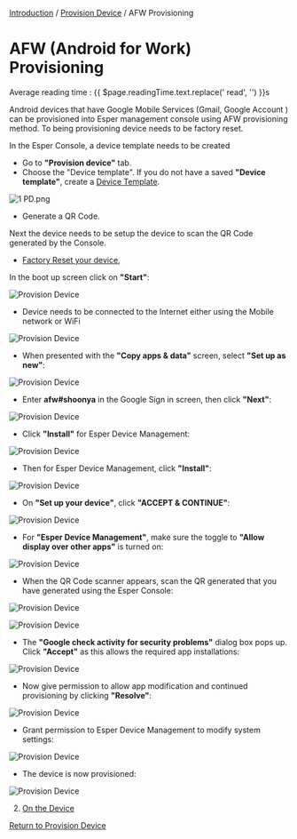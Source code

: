 [Introduction](../../index.md) / [Provision Device](../index.md) / AFW Provisioning

# AFW (Android for Work) Provisioning
<div class="avg-reading-time" style="margin-top: 0rem;">Average reading time : {{ $page.readingTime.text.replace(' read', '') }}s</div>

Android devices that have Google Mobile Services (Gmail, Google Account ) can be provisioned into Esper management console using AFW provisioning method. 
To being provisioning device needs to be factory reset. 

In the Esper Console, a device template needs to be created 

*   Go to **"Provision device"** tab.
*   Choose the "Device template". If you do not have a saved **"Device template"**, create a [Device Template](../../../device-template/index.md).

![1 PD.png](https://documentation-media.s3.amazonaws.com/images/1_PD.width-800.png?AWSAccessKeyId=AKIAJHOTEM5S4GAN2SGA)

*   Generate a QR Code.

Next the device needs to be setup the device to scan the QR Code generated by the Console.

*   [Factory Reset your device](../../howtofactoryreset.md), 

In the boot up screen click on **"Start"**:

![Provision Device](https://documentation-media.s3.amazonaws.com/images/1_ProD.width-800.png?AWSAccessKeyId=AKIAJHOTEM5S4GAN2SGA)

*   Device needs to be connected to the Internet either using the Mobile network or WiFi 


![Provision Device](https://documentation-media.s3.amazonaws.com/images/3_PD.width-800.png?AWSAccessKeyId=AKIAJHOTEM5S4GAN2SGA)

*   When presented with the **"Copy apps & data"** screen, select **"Set up as new"**:

![Provision Device](https://documentation-media.s3.amazonaws.com/images/5_PD.width-800.png?AWSAccessKeyId=AKIAJHOTEM5S4GAN2SGA)

*   Enter **afw#shoonya** in the Google Sign in screen, then click **"Next"**:

![Provision Device](https://documentation-media.s3.amazonaws.com/images/6_PD.width-800.png?AWSAccessKeyId=AKIAJHOTEM5S4GAN2SGA)

*   Click **"Install"** for Esper Device Management:

![Provision Device](https://documentation-media.s3.amazonaws.com/images/8_PD.width-800.png?AWSAccessKeyId=AKIAJHOTEM5S4GAN2SGA)

*   Then for Esper Device Management, click **"Install"**:

![Provision Device](https://documentation-media.s3.amazonaws.com/images/10_PD.width-800.png?AWSAccessKeyId=AKIAJHOTEM5S4GAN2SGA)

*   On **"Set up your device"**, click **"ACCEPT & CONTINUE"**:

![Provision Device](https://documentation-media.s3.amazonaws.com/images/12_PD.width-800.png?AWSAccessKeyId=AKIAJHOTEM5S4GAN2SGA)

*   For **"Esper Device Management"**, make sure the toggle to **"Allow display over other apps"** is turned on:

![Provision Device](https://documentation-media.s3.amazonaws.com/images/12.1_PD.width-800.png?AWSAccessKeyId=AKIAJHOTEM5S4GAN2SGA)

*   When the QR Code scanner appears, scan the QR generated that you have generated using the Esper Console:

![Provision Device](https://documentation-media.s3.amazonaws.com/images/13_PD.width-800.png?AWSAccessKeyId=AKIAJHOTEM5S4GAN2SGA)

![Provision Device](https://documentation-media.s3.amazonaws.com/images/13.1_PD.width-800.png?AWSAccessKeyId=AKIAJHOTEM5S4GAN2SGA)

*   The **"Google check activity for security problems"** dialog box pops up. Click **"Accept"** as this allows the required app installations:

![Provision Device](https://documentation-media.s3.amazonaws.com/images/14.1_PD.width-800.png?AWSAccessKeyId=AKIAJHOTEM5S4GAN2SGA)

*   Now give permission to allow app modification and continued provisioning by clicking **"Resolve"**:

![Provision Device](https://documentation-media.s3.amazonaws.com/images/16_PD.width-800.png?AWSAccessKeyId=AKIAJHOTEM5S4GAN2SGA)

*   Grant permission to Esper Device Management to modify system settings:

![Provision Device](https://documentation-media.s3.amazonaws.com/images/18_PD.width-800.png?AWSAccessKeyId=AKIAJHOTEM5S4GAN2SGA)

*   The device is now provisioned:

![Provision Device](https://documentation-media.s3.amazonaws.com/images/100.width-800.png?AWSAccessKeyId=AKIAJHOTEM5S4GAN2SGA)


2.  [On the Device](steps-provision-device/index.md)

[Return to Provision Device](../index.md)
